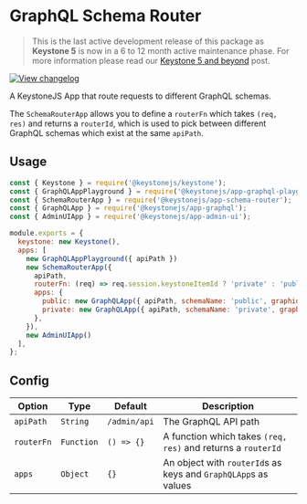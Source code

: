 <!--[meta]
section: api
subSection: apps
title: GraphQL Schema Router
[meta]-->

# GraphQL Schema Router

> This is the last active development release of this package as **Keystone 5** is now in a 6 to 12 month active maintenance phase. For more information please read our [Keystone 5 and beyond](https://github.com/keystonejs/keystone-5/issues/21) post.

[![View changelog](https://img.shields.io/badge/changelogs.xyz-Explore%20Changelog-brightgreen)](https://changelogs.xyz/@keystonejs/app-schema-router)

A KeystoneJS App that route requests to different GraphQL schemas.

The `SchemaRouterApp` allows you to define a `routerFn` which takes `(req, res)` and returns
a `routerId`, which is used to pick between different GraphQL schemas which exist at the same
`apiPath`.

## Usage

```javascript
const { Keystone } = require('@keystonejs/keystone');
const { GraphQLAppPlayground } = require('@keystonejs/app-graphql-playground');
const { SchemaRouterApp } = require('@keystonejs/app-schema-router');
const { GraphQLApp } = require('@keystonejs/app-graphql');
const { AdminUIApp } = require('@keystonejs/app-admin-ui');

module.exports = {
  keystone: new Keystone(),
  apps: [
    new GraphQLAppPlayground({ apiPath })
    new SchemaRouterApp({
      apiPath,
      routerFn: (req) => req.session.keystoneItemId ? 'private' : 'public',
      apps: {
        public: new GraphQLApp({ apiPath, schemaName: 'public', graphiqlPath: undefined }),
        private: new GraphQLApp({ apiPath, schemaName: 'private', graphiqlPath: undefined }),
      },
    }),
    new AdminUIApp()
  ],
};
```

## Config

| Option     | Type       | Default      | Description                                                    |
| ---------- | ---------- | ------------ | -------------------------------------------------------------- |
| `apiPath`  | `String`   | `/admin/api` | The GraphQL API path                                           |
| `routerFn` | `Function` | `() => {}`   | A function which takes `(req, res)` and returns a `routerId`   |
| `apps`     | `Object`   | `{}`         | An object with `routerId`s as keys and `GraphQLApp`s as values |
